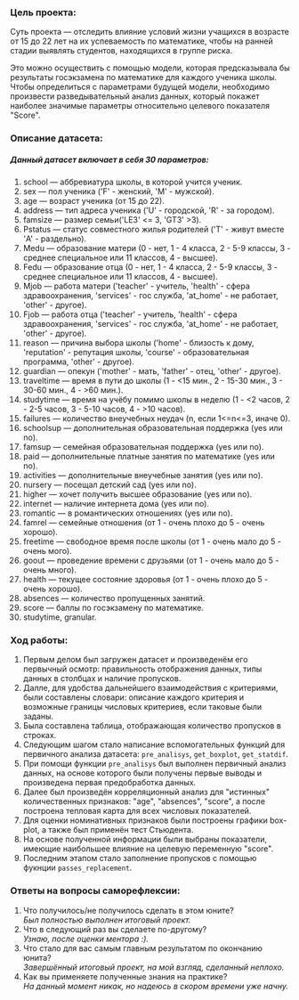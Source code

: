 ### Цель проекта:
Суть проекта — отследить влияние условий жизни учащихся в возрасте от 15 до 22 лет на их успеваемость по математике, чтобы на ранней стадии выявлять студентов, находящихся в группе риска.

Это можно осуществить с помощью модели, которая предсказывала бы результаты госэкзамена по математике для каждого ученика школы. Чтобы определиться с параметрами будущей модели, необходимо произвести разведывательный анализ данных, который покажет наиболее значимые параметры относительно целевого показателя "Score". 

### Описание датасета:
##### Данный датасет включает в себя 30 параметров:
1. school — аббревиатура школы, в которой учится ученик.
2. sex — пол ученика ('F' - женский, 'M' - мужской).
3. age — возраст ученика (от 15 до 22).
4. address — тип адреса ученика ('U' - городской, 'R' - за городом).
5. famsize — размер семьи('LE3' <= 3, 'GT3' >3).
6. Pstatus — статус совместного жилья родителей ('T' - живут вместе 'A' - раздельно).
7. Medu — образование матери (0 - нет, 1 - 4 класса, 2 - 5-9 классы, 3 - среднее специальное или 11 классов, 4 - высшее).
8. Fedu — образование отца (0 - нет, 1 - 4 класса, 2 - 5-9 классы, 3 - среднее специальное или 11 классов, 4 - высшее).
9. Mjob — работа матери ('teacher' - учитель, 'health' - сфера здравоохранения, 'services' - гос служба, 'at_home' - не работает, 'other' - другое).
10. Fjob — работа отца ('teacher' - учитель, 'health' - сфера здравоохранения, 'services' - гос служба, 'at_home' - не работает, 'other' - другое).
11. reason — причина выбора школы ('home' - близость к дому, 'reputation' - репутация школы, 'course' - образовательная программа, 'other' - другое).
12. guardian — опекун ('mother' - мать, 'father' - отец, 'other' - другое).
13. traveltime — время в пути до школы (1 - <15 мин., 2 - 15-30 мин., 3 - 30-60 мин., 4 - >60 мин.).
14. studytime — время на учёбу помимо школы в неделю (1 - <2 часов, 2 - 2-5 часов, 3 - 5-10 часов, 4 - >10 часов).
15. failures — количество внеучебных неудач (n, если 1<=n<=3, иначе 0).
16. schoolsup — дополнительная образовательная поддержка (yes или no).
17. famsup — семейная образовательная поддержка (yes или no).
18. paid — дополнительные платные занятия по математике (yes или no).
19. activities — дополнительные внеучебные занятия (yes или no).
20. nursery — посещал детский сад (yes или no).
21. higher — хочет получить высшее образование (yes или no).
22. internet — наличие интернета дома (yes или no).
23. romantic — в романтических отношениях (yes или no).
24. famrel — семейные отношения (от 1 - очень плохо до 5 - очень хорошо).
25. freetime — свободное время после школы (от 1 - очень мало до 5 - очень мого).
26. goout — проведение времени с друзьями (от 1 - очень мало до 5 - очень много).
27. health — текущее состояние здоровья (от 1 - очень плохо до 5 - очень хорошо).
28. absences — количество пропущенных занятий.
29. score — баллы по госэкзамену по математике.
30. studytime, granular.
### Ход работы:
1. Первым делом был загружен датасет и произведенём его первычный осмотр: правильность отображения данных, типы данных в столбцах и наличие пропусков.
2. Далле, для удобства дальнейшего взаимодействия с критериями, были составлены словари: описание каждого критерия и возможные границы числовых критериев, если таковые были заданы.
3. Была составлена таблица, отображающая количество пропусков в строках.
4. Следующим шагом стало написание вспомогательных функций для первичного анализа датасета: ``pre_analisys``, `get_boxplot`, `get_statdif`.
5. При помощи функции ``pre_analisys`` был выполнен первичный анализ данных, на основе которого были получены первые выводы и произведена первая предобработка данных.
6. Далее был произведён корреляционный анализ для "истинных" количественных признаков: "age", "absences", "score", а после построена тепловая карта для всех числовых показателей.
7. Для оценки номинативных признаков были построены графики box-plot, а также был применён тест Стьюдента.
8. На основе полученной информации были выбраны показатели, имеющие наибольшее влияние на целевую переменную "score".
9. Последним этапом стало заполнение пропусков с помощью фукнции `passes_replacement`.
### Ответы на вопросы саморефлексии:
1. Что получилось/не получилось сделать в этом юните?  
_Был полностью выполнен итоговый проект._
2. Что в следующий раз вы сделаете по-другому?  
_Узнаю, после оценки ментора :)._
3. Что стало для вас самым главным результатом по окончанию юнита?  
_Завершённый итоговый проект, на мой взгляд, сделанный неплохо._
4. Как вы применяете полученные знания на практике?  
_На данный момент никак, но надеюсь в скором времени уже начну._